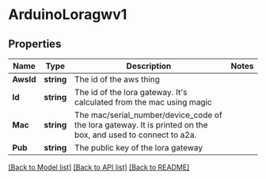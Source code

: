 # ArduinoLoragwv1

## Properties

Name | Type | Description | Notes
------------ | ------------- | ------------- | -------------
**AwsId** | **string** | The id of the aws thing | 
**Id** | **string** | The id of the lora gateway. It&#39;s calculated from the mac using magic | 
**Mac** | **string** | The mac/serial_number/device_code of the lora gateway. It is printed on the box, and used to connect to a2a. | 
**Pub** | **string** | The public key of the lora gateway | 

[[Back to Model list]](../README.md#documentation-for-models) [[Back to API list]](../README.md#documentation-for-api-endpoints) [[Back to README]](../README.md)


